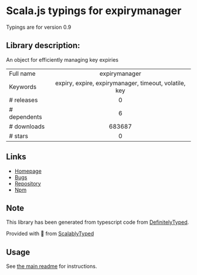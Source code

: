 
# Scala.js typings for expirymanager

Typings are for version 0.9

## Library description:
An object for efficiently managing key expiries

|                    |                 |
| ------------------ | :-------------: |
| Full name          | expirymanager |
| Keywords           | expiry, expire, expirymanager, timeout, volatile, key |
| # releases         | 0 |
| # dependents       | 6 |
| # downloads        | 683687 |
| # stars            | 0 |

## Links
- [Homepage](https://github.com/SocketCluster/expirymanager)
- [Bugs](https://github.com/SocketCluster/expirymanager/issues)
- [Repository](https://github.com/SocketCluster/expirymanager)
- [Npm](https://www.npmjs.com/package/expirymanager)
    


## Note
This library has been generated from typescript code from [DefinitelyTyped](https://definitelytyped.org).

Provided with :purple_heart: from [ScalablyTyped](https://github.com/oyvindberg/ScalablyTyped)

## Usage
See [the main readme](../../readme.md) for instructions.



